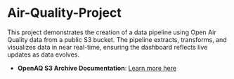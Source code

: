 # Air-Quality-Project
This project demonstrates the creation of a data pipeline using Open Air Quality data from a public S3 bucket. The pipeline extracts, transforms, and visualizes data in near real-time, ensuring the dashboard reflects live updates as data evolves.
- **OpenAQ S3 Archive Documentation**: [Learn more here](https://docs.openaq.org/aws/about)  

